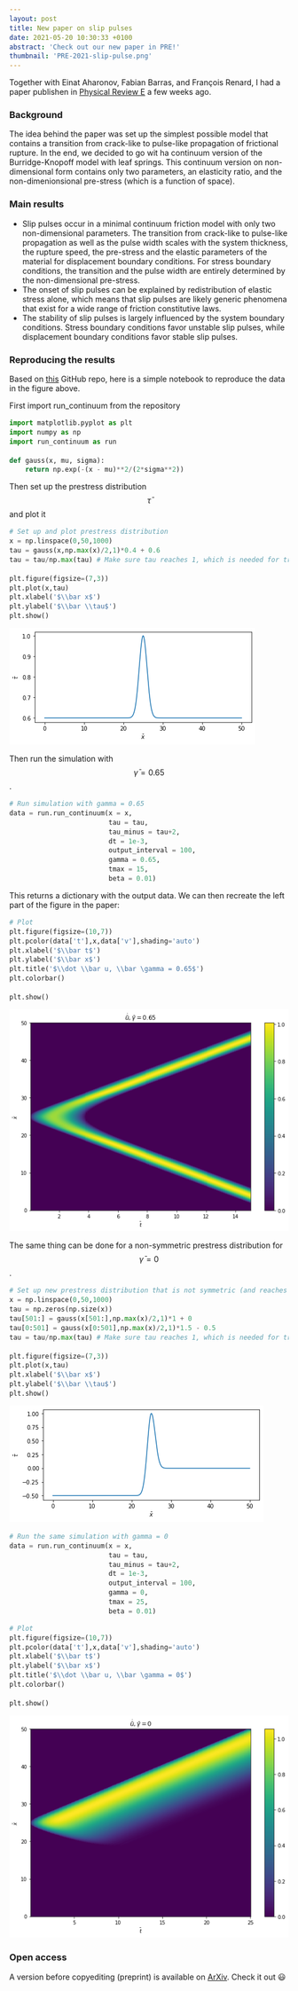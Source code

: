 ```yaml
---
layout: post
title: New paper on slip pulses
date: 2021-05-20 10:30:33 +0100
abstract: 'Check out our new paper in PRE!'
thumbnail: 'PRE-2021-slip-pulse.png'
---
```


Together with Einat Aharonov, Fabian Barras, and Fran&ccedil;ois Renard, I had a paper publishen in [Physical Review E](https://journals.aps.org/pre/abstract/10.1103/PhysRevE.103.052802) a few weeks ago.

### Background
The idea behind the paper was set up the simplest possible model that contains a transition from crack-like to pulse-like propagation of frictional rupture. In the end, we decided to go wit ha continuum version of the Burridge-Knopoff model with leaf springs. This continuum version on non-dimensional form contains only two parameters, an elasticity ratio, and the non-dimenionsional pre-stress (which is a function of space).

### Main results
* Slip pulses occur in a minimal continuum friction model with only two non-dimensional parameters. The transition from crack-like to pulse-like propagation as well as the pulse width scales with the system thickness, the rupture speed, the pre-stress and the elastic parameters of the material for displacement boundary conditions. For stress boundary conditions, the transition and the pulse width are entirely determined by the non-dimensional pre-stress.
* The onset of slip pulses can be explained by redistribution of elastic stress alone, which means that slip pulses are likely generic phenomena that exist for a wide range of friction constitutive laws.
* The stability of slip pulses is largely influenced by the system boundary conditions. Stress boundary conditions favor unstable slip pulses, while displacement boundary conditions favor stable slip pulses.

### Reproducing the results
Based on [this](https://github.com/kjetilthogersen/1D-rupture) GitHub repo, here is a simple notebook to reproduce the data in the figure above.

First import run_continuum from the repository
```python
import matplotlib.pyplot as plt
import numpy as np
import run_continuum as run

def gauss(x, mu, sigma):
    return np.exp(-(x - mu)**2/(2*sigma**2))
```

Then set up the prestress distribution $$ \bar \tau $$ and plot it
```python
# Set up and plot prestress distribution
x = np.linspace(0,50,1000)
tau = gauss(x,np.max(x)/2,1)*0.4 + 0.6
tau = tau/np.max(tau) # Make sure tau reaches 1, which is needed for triggering

plt.figure(figsize=(7,3))
plt.plot(x,tau)
plt.xlabel('$\\bar x$')
plt.ylabel('$\\bar \\tau$')
plt.show()
```



![png](/img/2021-05-25-new-paper-on-slip-pulses/output_1_0.png)



Then run the simulation with $$\bar \gamma = 0.65$$.
```python
# Run simulation with gamma = 0.65
data = run.run_continuum(x = x,
                         tau = tau,
                         tau_minus = tau+2,
                         dt = 1e-3,
                         output_interval = 100,
                         gamma = 0.65,
                         tmax = 15,
                         beta = 0.01)
```

This returns a dictionary with the output data. We can then recreate the left part of the figure in the paper:
```python
# Plot
plt.figure(figsize=(10,7))
plt.pcolor(data['t'],x,data['v'],shading='auto')
plt.xlabel('$\\bar t$')
plt.ylabel('$\\bar x$')
plt.title('$\\dot \\bar u, \\bar \gamma = 0.65$')
plt.colorbar()

plt.show()
```



![png](/img/2021-05-25-new-paper-on-slip-pulses/output_3_0.png)



The same thing can be done for a non-symmetric prestress distribution for $$\bar \gamma = 0$$.
```python
# Set up new prestress distribution that is not symmetric (and reaches 0):
x = np.linspace(0,50,1000)
tau = np.zeros(np.size(x))
tau[501:] = gauss(x[501:],np.max(x)/2,1)*1 + 0
tau[0:501] = gauss(x[0:501],np.max(x)/2,1)*1.5 - 0.5
tau = tau/np.max(tau) # Make sure tau reaches 1, which is needed for triggering

plt.figure(figsize=(7,3))
plt.plot(x,tau)
plt.xlabel('$\\bar x$')
plt.ylabel('$\\bar \\tau$')
plt.show()
```



![png](/img/2021-05-25-new-paper-on-slip-pulses/output_4_0.png)




```python
# Run the same simulation with gamma = 0
data = run.run_continuum(x = x,
                         tau = tau,
                         tau_minus = tau+2,
                         dt = 1e-3,
                         output_interval = 100,
                         gamma = 0,
                         tmax = 25,
                         beta = 0.01)
```


```python
# Plot
plt.figure(figsize=(10,7))
plt.pcolor(data['t'],x,data['v'],shading='auto')
plt.xlabel('$\\bar t$')
plt.ylabel('$\\bar x$')
plt.title('$\\dot \\bar u, \\bar \gamma = 0$')
plt.colorbar()

plt.show()
```




![png](/img/2021-05-25-new-paper-on-slip-pulses/output_6_0.png)






### Open access
A version before copyediting (preprint) is available on [ArXiv](https://arxiv.org/abs/2012.11199). Check it out :smiley:
